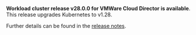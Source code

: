 **Workload cluster release v28.0.0 for VMWare Cloud Director is available**. This release upgrades Kubernetes to v1.28.

Further details can be found in the [release notes](https://docs.giantswarm.io/changes/workload-cluster-releases-cloud-director/releases/cloud-director-28.0.0).
